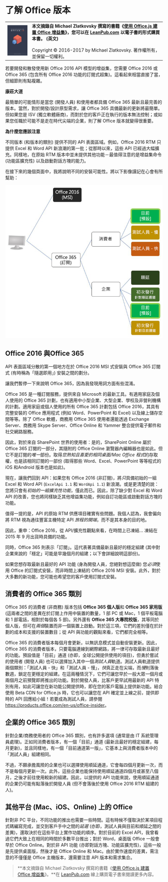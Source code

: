 # <a name="understanding-office-versions"></a>了解 Office 版本

| | |
|:--|:--|
|[![《使用 Office.js 建置 Office 增益集》書籍封面的影像](../../images/book-cover.png)](https://leanpub.com/buildingofficeaddins)|**本文摘錄自 Michael Zlatkovsky 撰寫的書籍《[使用 Office.js 建置 Office 增益集](https://leanpub.com/buildingofficeaddins)》，您可以在 [LeanPub.com](https://leanpub.com/buildingofficeaddins) 以電子書的形式購買本書。 (英文)**<br/><br/>Copyright © 2016-2017 by Michael Zlatkovsky. 著作權所有，並保留一切權利。|

若要開發和散發使用新 Office 2016 API 模型的增益集，您需要 Office 2016 或 Office 365 (包含所有 Office 2016 功能的訂閱式超集)。這看起來相當直接了當，但細節則有點複雜。


**康莊大道**

最簡單的可能情形是當您 (開發人員) 和使用者都具備 Office 365 最新且最完善的版本。當然，對於開發/設計原型需求，讓 Office 365 具備最新的更新將最簡單。但如果您是 ISV (獨立軟體廠商)，而對於您的客戶正在執行的版本無法控制；或如果您任職於可能不是走在時代尖端的企業，則了解 Office 版本就變得很重要。

**為什麼您應該注意**

不同版本 (和版本的類別) 提供不同的 API 表面區域。例如，Office 2016 RTM 只提供 Excel 和 Word API 新浪潮的第一批；從那時以來，這些 API 已經過大幅擴充。同樣地，在原始 RTM 版本中並未提供其他功能－最值得注意的是增益集命令 (功能區擴充性) 以及啟動對話方塊的能力。

在接下來的幾個頁面中，我將說明不同的安裝可能性。將以下影像謹記在心會有所幫助：

![顯示 Office 2016 MSI 版本與 Office 365 訂閱的影像。訂閱有兩個版本 - 消費者和企業。消費者版本具有「目前」、「測試人員 - 快」和「測試人員 - 慢」的版本。企業版已順延，「順延通道第一版」、「目前」和「目前通道第一版」。](../../images/office-versions.png)


## <a name="office-2016-vs-office-365"></a>Office 2016 與Office 365

API 表面區域分散的第一個地方在於 Office 2016 MSI 式安裝與 Office 365 訂閱式 (有時稱為「隨選即用」) 安裝之間的劃分。

讓我們暫停一下來說明 Office 365，因為我發現用詞方面有些混淆。  

Office 365 是一種訂閱服務，提供來自 Microsoft 的最新工具。有適用家庭及個人使用的 Office 365 計劃，也有適用中小型企業、大型企業、學校及非營利機構的計劃。適用家庭或個人使用的所有 Office 365 計劃包括 Office 2016，其具有完整安裝的 Office 應用程式 (例如 Word、PowerPoint 和 Excel) 以及線上儲存空間等等。除了 Office 軟體，商務用 Office 365 使用者還能透過 Exchange Server、商務用 Skype Server、Office Online 和 Yammer 整合提供電子郵件和社交網路服務。

因此，對於來自 SharePoint 世界的使用者：是的，SharePoint Online 屬於 Office 365 訂閱的一部分，其隨附的 Office Online 瀏覽器內編輯器也是如此。但它不是訂閱的*唯一*部份。取得*您熟知且喜愛的相同桌面/Mac Office 程式*的存取權，也是該相同訂閱的一部份 (取得那些 Word、Excel、PowerPoint 等等程式的 iOS 和Android 版本也是如此)。


現在，讓我們回到 API：如果您有 Office 2016 (非訂閱)，將*只*具備初始的一組 Excel 和 Word API (`ExcelApi 1.1` 和 `WordApi 1.1`) 新浪潮。或是更清楚的說：您將只會有*初始的一組擴充性功能*，僅此而已。因此，除了缺少對 Excel 和 Word API 的改善，您也將同樣缺乏其他增益集功能，例如自訂功能區或啟動對話方塊的功能。

值得一提的是，API 的原始 RTM 供應項目確實有些問題。我個人認為，我會偏向將 RTM 視為通往豐富主機特定 API *旅程的開端*，而不是其本身的目的地。

因此，重申：Office 2016，從 API/擴充性觀點來看，在時間上已凍結... 凍結在 2015 年 9 月出貨時具備的功能。  

同時，Office 365 則表示「訂閱」。這代表著具備最新且最好的穩定組建 (其中對企業來說的「穩定」可能是早幾個月的組建；以下會詳細說明這部份)。

如果您想存取最新且最好的 API 功能 (身為開發人員，您絕對想這麼做) 您*必須*使用 Office 的訂閱式安裝，而非時間上凍結的 Office 2016 MSI 安裝。此外，對於大多數的新功能，您可能也希望您的客戶使用訂閱式安裝。


## <a name="office-365-flavors-for-the-consumer"></a>消費者的 Office 365 類別

Office 365 的消費者 (非商務) 版本包括 **Office 365 個人版**和 **Office 365 家用版** (這兩者之間的差異在於訂閱上作用中裝置的數量，1 部 PC 或 Mac，1 個平板電腦和 1 部電話，相對於每個各 5 部)。另外還有 **Office 365 大專院校版**，其等同於個人版，但可在*兩個*裝置而非一個裝置上啟動。對於這三項，它們的差別僅在於計劃的成本和支援的裝置數目；從 API 與功能的觀點來看，它們都完全相等。

Office 365 的消費者版本每個月會更新，以無訊息模式並自動安裝更新。因此，Office 365 的消費者版本，只要電腦連線到網際網路，將一律可存取最新且最好的功能。預設值是「目前」通道 (亦即，全球公開提供使用的項目)，但勇於嘗試的使用者 (開發人員) 也可以選擇加入其中一個*測試人員*軌道。測試人員軌道提供兩個類別：「測試人員 - 快」和「測試人員 - 慢」，*快*真正走在尖端，而*慢*則落後數週，鎖定在更穩定的組建。在這兩種情況下，它們可讓您早於一般大眾一個月或兩個月之前預覽即將推出的功能。對於開發人員，比客戶更早試用最新的 API 特別有用，如此可讓您在新功能公開提供時，即在您的客戶電腦上提供新功能。結合使用 Beta CDN for Office.js 時，它也可以讓您在 API 確定並上線之前，提供即時的 API 回應給小組！若要成為測試人員，請參閱 <https://products.office.com/en-us/office-insider>。


## <a name="office-365-flavors-for-enterprise"></a>企業的 Office 365 類別

針對企業/商務使用者的 Office 365 類別，也有許多選項 (通常是由 IT 系統管理員處理)。正如同消費者版本，有一個「目前」通道 (最新且最好的穩定組建，每月更新)，並且同樣地，有一個「目前通道第一版」，它基本上與消費者版本中的「測試人員」組建相同。

不過，不願承擔風險的企業也可以選擇使用順延通道，它會每四個月更新一次，而不是每個月更新一次。此外，這些企業也能保持使用順延通道四個月或甚至八個月，之後才前往使用較新的組建。因此，以提供的 API 功能來說，使用順延通道的企業仍可能有點落後於開發人員 (但不會落後於使用 Office 2016 RTM 組建的人)。


## <a name="office-on-other-platforms-mac-ios-online"></a>其他平台 (Mac、iOS、Online) 上的 Office

針對非 PC 平台，不同功能的推出也需要一些時間。這有時候不僅取決於某項目程式碼編寫完成，並交到客戶手中之間的*延遲* (亦即，測試人員與目前和順延之間的差異)，還取決於在這些平台上實作功能的順序。對於目前的 Excel API，我曾看過它們大致上在相同的時間於多數平台推出；對於 Word，桌面版 Office 一般會早於 Office Online。對於非 API 功能 (亦即對話方塊、功能區擴充性)，這些一般是先提供桌面版，然後才是 Office Online 和 Mac。由於實作速度的差異，需注意的不僅僅是 Office 主機版本，還需要注意 API 版本和需求集合。

>**本文摘錄自 Michael Zlatkovsky 撰寫的書籍《[使用 Office.js 建置 Office 增益集](https://leanpub.com/buildingofficeaddins)》。**在 [LeanPub.com](https://leanpub.com/buildingofficeaddins) 線上購買電子書來閱讀更多內容。

